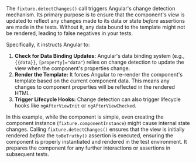 The `fixture.detectChanges()` call triggers Angular's change detection mechanism. Its primary purpose is to ensure that the component's view is updated to reflect any changes made to its data or state *before* assertions are made in the tests.  Without it, any data bound to the template might not be rendered, leading to false negatives in your tests.

Specifically, it instructs Angular to:

1. **Check for Data Binding Updates:**  Angular's data binding system (e.g., `{{data}}`, `[property]="data"`) relies on change detection to update the view when the component's properties change.
2. **Render the Template:** It forces Angular to re-render the component's template based on the current component data. This means any changes to component properties will be reflected in the rendered HTML.
3. **Trigger Lifecycle Hooks:**  Change detection can also trigger lifecycle hooks like `ngAfterViewInit` or `ngAfterViewChecked`.

In this example, while the component is simple, even creating the component instance (`fixture.componentInstance`) might cause internal state changes. Calling `fixture.detectChanges()` ensures that the view is initially rendered *before* the `toBeTruthy()` assertion is executed, ensuring the component is properly instantiated and rendered in the test environment. It prepares the component for any further interactions or assertions in subsequent tests.